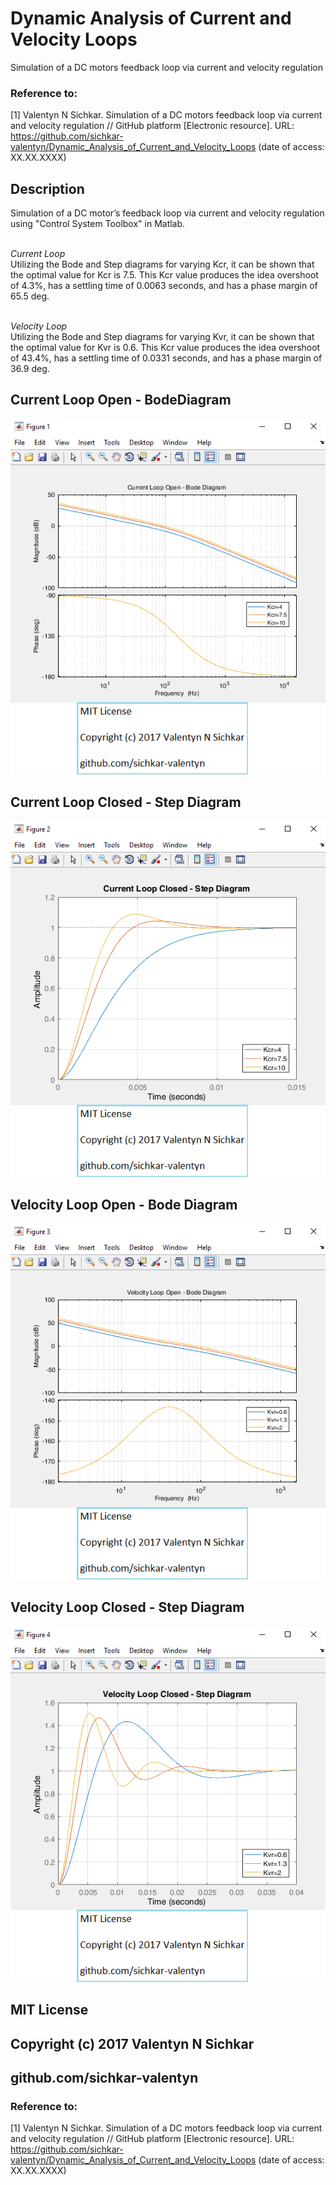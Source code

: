 # Dynamic Analysis of Current and Velocity Loops
Simulation of a DC motors feedback loop via current and velocity regulation

### Reference to:
[1] Valentyn N Sichkar. Simulation of a DC motors feedback loop via current and velocity regulation // GitHub platform [Electronic resource]. URL: https://github.com/sichkar-valentyn/Dynamic_Analysis_of_Current_and_Velocity_Loops (date of access: XX.XX.XXXX)

## Description
Simulation of a DC motor’s feedback loop via current and velocity regulation using "Control System Toolbox" in Matlab.

<br/>_Current Loop_
<br/>Utilizing the Bode and Step diagrams for varying Kcr, it can be shown that the optimal value for Kcr is 7.5. This Kcr value produces the idea overshoot of 4.3%, has a settling time of 0.0063 seconds, and has a phase margin of 65.5 deg.

<br/>_Velocity Loop_
<br/>Utilizing the Bode and Step diagrams for varying Kvr, it can be shown that the optimal value for Kvr is 0.6. This Kcr value produces the idea overshoot of 43.4%, has a settling time of 0.0331 seconds, and has a phase margin of 36.9 deg.

## Current Loop Open - BodeDiagram
![Results](images/Current_Loop_Open-Bode_Diagram.png)

## Current Loop Closed - Step Diagram
![Results](images/Current_Loop_Closed-Step_Diagram.png)

## Velocity Loop Open - Bode Diagram
![Results](images/Velocity_Loop_Open-Bode_Diagram.png)

## Velocity Loop Closed - Step Diagram
![Results](images/Velocity_Loop_Closed-Step_Diagram.png)

## MIT License
## Copyright (c) 2017 Valentyn N Sichkar
## github.com/sichkar-valentyn
### Reference to:
[1] Valentyn N Sichkar. Simulation of a DC motors feedback loop via current and velocity regulation // GitHub platform [Electronic resource]. URL: https://github.com/sichkar-valentyn/Dynamic_Analysis_of_Current_and_Velocity_Loops (date of access: XX.XX.XXXX)
